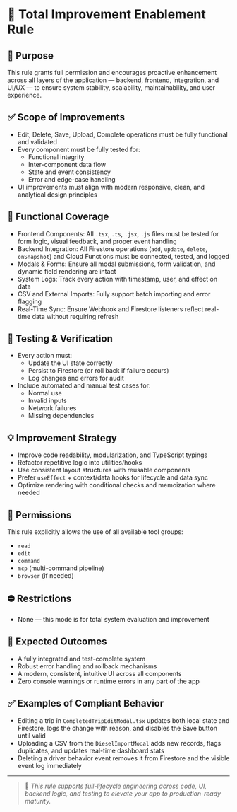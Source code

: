 # 🔧 Total Improvement Enablement Rule

## 🧠 Purpose
This rule grants full permission and encourages proactive enhancement across all layers of the application — backend, frontend, integration, and UI/UX — to ensure system stability, scalability, maintainability, and user experience.

## ✅ Scope of Improvements
- Edit, Delete, Save, Upload, Complete operations must be fully functional and validated
- Every component must be fully tested for:
  - Functional integrity
  - Inter-component data flow
  - State and event consistency
  - Error and edge-case handling
- UI improvements must align with modern responsive, clean, and analytical design principles

## 🧰 Functional Coverage
- Frontend Components: All `.tsx`, `.ts`, `.jsx`, `.js` files must be tested for form logic, visual feedback, and proper event handling
- Backend Integration: All Firestore operations (`add`, `update`, `delete`, `onSnapshot`) and Cloud Functions must be connected, tested, and logged
- Modals & Forms: Ensure all modal submissions, form validation, and dynamic field rendering are intact
- System Logs: Track every action with timestamp, user, and effect on data
- CSV and External Imports: Fully support batch importing and error flagging
- Real-Time Sync: Ensure Webhook and Firestore listeners reflect real-time data without requiring refresh

## 🧪 Testing & Verification
- Every action must:
  - Update the UI state correctly
  - Persist to Firestore (or roll back if failure occurs)
  - Log changes and errors for audit
- Include automated and manual test cases for:
  - Normal use
  - Invalid inputs
  - Network failures
  - Missing dependencies

## 💡 Improvement Strategy
- Improve code readability, modularization, and TypeScript typings
- Refactor repetitive logic into utilities/hooks
- Use consistent layout structures with reusable components
- Prefer `useEffect` + context/data hooks for lifecycle and data sync
- Optimize rendering with conditional checks and memoization where needed

## 🔐 Permissions
This rule explicitly allows the use of all available tool groups:
- `read`
- `edit`
- `command`
- `mcp` (multi-command pipeline)
- `browser` (if needed)

## ⛔ Restrictions
- None — this mode is for total system evaluation and improvement

## 🔄 Expected Outcomes
- A fully integrated and test-complete system
- Robust error handling and rollback mechanisms
- A modern, consistent, intuitive UI across all components
- Zero console warnings or runtime errors in any part of the app

## ✅ Examples of Compliant Behavior
- Editing a trip in `CompletedTripEditModal.tsx` updates both local state and Firestore, logs the change with reason, and disables the Save button until valid
- Uploading a CSV from the `DieselImportModal` adds new records, flags duplicates, and updates real-time dashboard stats
- Deleting a driver behavior event removes it from Firestore and the visible event log immediately

---

> 📌 _This rule supports full-lifecycle engineering across code, UI, backend logic, and testing to elevate your app to production-ready maturity._

